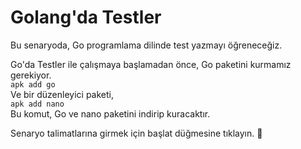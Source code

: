 # Golang'da Testler

Bu senaryoda, Go programlama dilinde test yazmayı öğreneceğiz.

Go'da Testler ile çalışmaya başlamadan önce, Go paketini kurmamız gerekiyor. <br />
```apk add go``` <br />
Ve bir düzenleyici paketi, <br />
```apk add nano```  <br />
Bu komut, Go ve nano paketini indirip kuracaktır.

Senaryo talimatlarına girmek için başlat düğmesine tıklayın. 🚀
